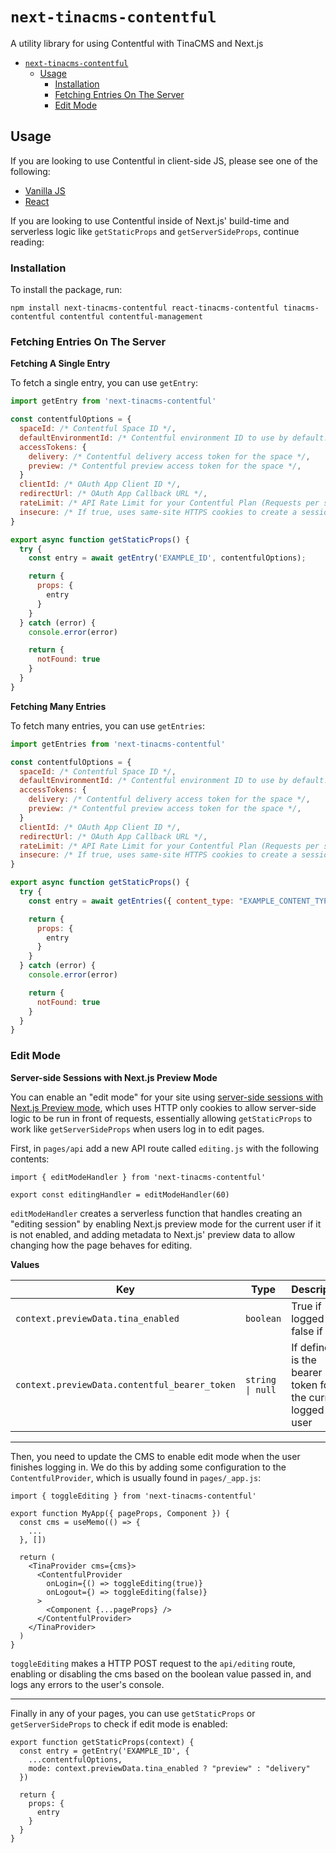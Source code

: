 # `next-tinacms-contentful`

A utility library for using Contentful with TinaCMS and Next.js

- [`next-tinacms-contentful`](#next-tinacms-contentful)
  - [Usage](#usage)
    - [Installation](#installation)
    - [Fetching Entries On The Server](#fetching-entries-on-the-server)
    - [Edit Mode](#edit-mode)

## Usage

If you are looking to use Contentful in client-side JS, please see one of the following:

- [Vanilla JS](/packages/tinacms-contentful/README.md)
- [React](/packages/react-tinacms-contentful/README.md)

If you are looking to use Contentful inside of Next.js' build-time and serverless logic like `getStaticProps` and `getServerSideProps`, continue reading:

### Installation

To install the package, run:

```
npm install next-tinacms-contentful react-tinacms-contentful tinacms-contentful contentful contentful-management
```

### Fetching Entries On The Server

**Fetching A Single Entry**

To fetch a single entry, you can use `getEntry`:

```javascript
import getEntry from 'next-tinacms-contentful'

const contentfulOptions = {
  spaceId: /* Contentful Space ID */,
  defaultEnvironmentId: /* Contentful environment ID to use by default. Default: master */,
  accessTokens: {
    delivery: /* Contentful delivery access token for the space */,
    preview: /* Contentful preview access token for the space */,
  }
  clientId: /* OAuth App Client ID */,
  redirectUrl: /* OAuth App Callback URL */,
  rateLimit: /* API Rate Limit for your Contentful Plan (Requests per second). Default: 4 */,
  insecure: /* If true, uses same-site HTTPS cookies to create a session. Default: false */
}

export async function getStaticProps() {
  try {
    const entry = await getEntry('EXAMPLE_ID', contentfulOptions);

    return {
      props: {
        entry
      }
    }
  } catch (error) {
    console.error(error)

    return {
      notFound: true
    }
  }
}
```

**Fetching Many Entries**

To fetch many entries, you can use `getEntries`:

```javascript
import getEntries from 'next-tinacms-contentful'

const contentfulOptions = {
  spaceId: /* Contentful Space ID */,
  defaultEnvironmentId: /* Contentful environment ID to use by default. Default: master */,
  accessTokens: {
    delivery: /* Contentful delivery access token for the space */,
    preview: /* Contentful preview access token for the space */,
  }
  clientId: /* OAuth App Client ID */,
  redirectUrl: /* OAuth App Callback URL */,
  rateLimit: /* API Rate Limit for your Contentful Plan (Requests per second). Default: 4 */,
  insecure: /* If true, uses same-site HTTPS cookies to create a session. Default: false */
}

export async function getStaticProps() {
  try {
    const entry = await getEntries({ content_type: "EXAMPLE_CONTENT_TYPE_ID" }, contentfulOptions);

    return {
      props: {
        entry
      }
    }
  } catch (error) {
    console.error(error)

    return {
      notFound: true
    }
  }
}
```

### Edit Mode
**Server-side Sessions with Next.js Preview Mode**

You can enable an "edit mode" for your site using [server-side sessions with Next.js Preview mode](https://nextjs.org/docs/advanced-features/preview-mode), which uses HTTP only cookies to allow server-side logic to be run in front of requests, essentially allowing `getStaticProps` to work like `getServerSideProps` when users log in to edit pages.

First, in `pages/api` add a new API route called `editing.js` with the following contents:

```
import { editModeHandler } from 'next-tinacms-contentful'

export const editingHandler = editModeHandler(60)
```

`editModeHandler` creates a serverless function that handles creating an "editing session" by enabling Next.js preview mode for the current user if it is not enabled, and adding metadata to Next.js' preview data to allow changing how the page behaves for editing.

**Values**

| Key | Type | Description |
| --- | --- | --- |
| `context.previewData.tina_enabled` | `boolean` | True if logged in, false if not |
| `context.previewData.contentful_bearer_token` | `string \| null` | If defined, is the bearer token for the current logged in user |


---

Then, you need to update the CMS to enable edit mode when the user finishes logging in. We do this by adding some configuration to the `ContentfulProvider`, which is usually found in `pages/_app.js`:

```
import { toggleEditing } from 'next-tinacms-contentful'

export function MyApp({ pageProps, Component }) {
  const cms = useMemo(() => {
    ...
  }, [])

  return (
    <TinaProvider cms={cms}>
      <ContentfulProvider 
        onLogin={() => toggleEditing(true)}
        onLogout={) => toggleEditing(false)}
      >
        <Component {...pageProps} />
      </ContentfulProvider>
    </TinaProvider>
  )
}
```

`toggleEditing` makes a HTTP POST request to the `api/editing` route, enabling or disabling the cms based on the boolean value passed in, and logs any errors to the user's console.

---

Finally in any of your pages, you can use `getStaticProps` or `getServerSideProps` to check if edit mode is enabled:

```
export function getStaticProps(context) {
  const entry = getEntry('EXAMPLE_ID', { 
    ...contentfulOptions,
    mode: context.previewData.tina_enabled ? "preview" : "delivery"
  })

  return {
    props: {
      entry
    }
  }
}
```
